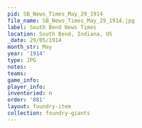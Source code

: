 ```yaml
---
pid: SB_News_Times_May_29_1914
file_name: SB_News_Times_May_29_1914.jpg
label: South Bend News Times
location: South Bend, Indiana, US
_date: 29/05/1914
month_str: May
year: '1914'
type: JPG
notes: 
teams: 
game_info: 
player_info: 
inventoried: n
order: '081'
layout: foundry-item
collection: foundry-giants
---
```


